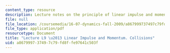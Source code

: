 ```yaml
---
content_type: resource
description: Lecture notes on the principle of linear impulse and momentum, and collisions.
file: null
file_location: /coursemedia/16-07-dynamics-fall-2009/a867999737497c79fd8ffe97641c503f_MIT16_07F09_Lec09.pdf
file_type: application/pdf
resourcetype: Document
title: "Lecture L9 \u2013 Linear Impulse and Momentum. Collisions"
uid: a8679997-3749-7c79-fd8f-fe97641c503f
---
```

